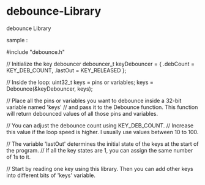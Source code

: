 # debounce-Library
debounce Library

sample :

#include "debounce.h"

// Initialize the key debouncer
debouncer_t keyDebouncer = {
    .debCount = KEY_DEB_COUNT, 
    .lastOut = KEY_RELEASED
};

// Inside the loop:
uint32_t keys = pins or variables;
keys = Debounce(&keyDebouncer, keys);

// Place all the pins or variables you want to debounce inside a 32-bit variable named 'keys'
// and pass it to the Debounce function. This function will return debounced values of all those pins and variables.

// You can adjust the debounce count using KEY_DEB_COUNT. 
// Increase this value if the loop speed is higher. I usually use values between 10 to 100.

// The variable 'lastOut' determines the initial state of the keys at the start of the program. 
// If all the key states are 1, you can assign the same number of 1s to it.

// Start by reading one key using this library. Then you can add other keys into different bits of 'keys' variable.
